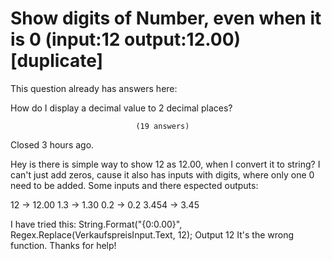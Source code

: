 
# Show digits of Number, even when it is 0 (input:12 output:12.00) [duplicate]







This question already has answers here:
                        
                    



How do I display a decimal value to 2 decimal places?

                                (19 answers)
                            

Closed 3 hours ago.



Hey is there is simple way to show 12 as 12.00, when I convert it to string?
I can't just add zeros, cause it also has inputs with digits, where only one 0 need to be added.
Some inputs and there espected outputs:

12    ->    12.00 
1.3   ->    1.30
0.2   ->    0.2
3.454 ->    3.45


I have tried this:
String.Format("{0:0.00}", Regex.Replace(VerkaufspreisInput.Text, 12);
Output 12
It's the wrong function.
Thanks for help!

        